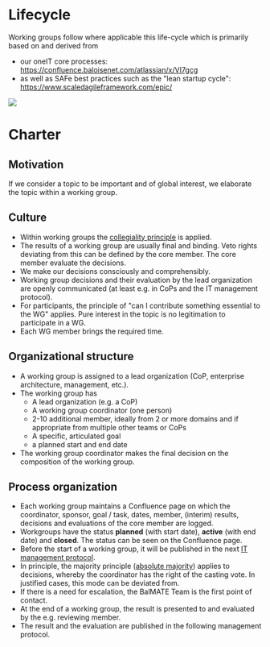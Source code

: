 # Lifecycle

Working groups follow where applicable this life-cycle which is primarily based on and derived from
- our oneIT core processes: https://confluence.baloisenet.com/atlassian/x/VI7gcg
- as well as SAFe best practices such as the "lean startup cycle": https://www.scaledagileframework.com/epic/

![](http://www.plantuml.com/plantuml/proxy?cache=no&src=https://raw.githubusercontent.com/baloise/BalMATE/bringWGInfosUpToDate/docs/concepts/lifecycle.puml)

# Charter

## Motivation
If we consider a topic to be important and of global interest, we elaborate the topic within a working group.

## Culture
 - Within working groups the [collegiality principle](https://de.wikipedia.org/wiki/Kollegialit%C3%A4tsprinzip) is applied.
 - The results of a working group are usually final and binding. Veto rights deviating from this can be defined by the core member. The core member evaluate the decisions.
 - We make our decisions consciously and comprehensibly.  
 - Working group decisions and their evaluation by the lead organization are openly communicated (at least e.g. in CoPs and the IT management protocol).
 - For participants, the principle of "can I contribute something essential to the WG" applies. Pure interest in the topic is no legitimation to participate in a WG.
 - Each WG member brings the required time.

## Organizational structure
 - A working group is assigned to a lead organization (CoP, enterprise architecture, management, etc.).
 - The working group has
   - A lead organization (e.g. a CoP)
   - A working group coordinator (one person)
   - 2-10 additional member, ideally from 2 or more domains and if appropriate from multiple other teams or CoPs
   - A specific, articulated goal
   - a planned start and end date
 - The working group coordinator makes the final decision on the composition of the working group.

## Process organization
 - Each working group maintains a Confluence page on which the coordinator, sponsor, goal / task, dates, member, (interim) results, decisions and evaluations of the core member are logged. 
- Workgroups have the status **planned** (with start date), **active** (with end date) and **closed**. The status can be seen on the Confluence page.
- Before the start of a working group, it will be published in the next [IT management protocol](https://confluence.baloisenet.com/atlassian/x/WYHbLw).
- In principle, the majority principle ([absolute majority](https://en.wikipedia.org/wiki/Supermajority)) applies to decisions, whereby the coordinator has the right of the casting vote. In justified cases, this mode can be deviated from.
- If there is a need for escalation, the BalMATE Team is the first point of contact.
- At the end of a working group, the result is presented to and evaluated by the e.g. reviewing member.
- The result and the evaluation are published in the following management protocol.
